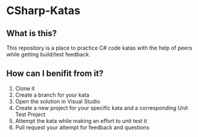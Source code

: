 # CSharp-Katas

## What is this? 

This repository is a place to practice C# code katas with the help of peers while getting build/test feedback. 

## How can I benifit from it? 

1. Clone it 
1. Create a branch for your kata 
1. Open the solution in Visual Studio 
1. Create a new project for your specific kata and a corresponding Unit Test Project 
1. Attempt the kata while making an effort to unit test it 
1. Pull request your attempt for feedback and questions 

